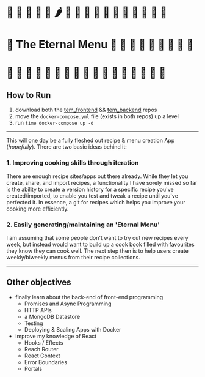 # 🍜 🥦 🥘 🥪 🍝 🌶 🌮 🍡 🥐 🍧 🥙 🍤 🍲 🥗 🍳 🍎 🌯

# 🍘 The Eternal Menu 🍅 🥞 🍠 🍔 🍱 🍚 🧁 🥓 🍆

# 🥒 🥧 🍒 🍕 🍰 🍮 🥟 🥬 🍗 🍛 🌽 🍐 🍞 🥑 🥨 🥕 🥮

## How to Run

1. download both the [tem_frontend](https://github.com/MoppetX/TEM_frontend 'the frontend') && [tem_backend](https://github.com/MoppetX/TEM_backend 'the other end') repos
2. move the `docker-compose.yml` file (exists in both repos) up a level
3. run `time docker-compose up -d`

---

This will one day be a fully fleshed out recipe & menu creation App (_hopefully_).
There are two basic ideas behind it:

### 1. Improving cooking skills through iteration

There are enough recipe sites/apps out there already. While they let you create, share, and import recipes, a functionality I have sorely missed so far is the ability to create a version history for a specific recipe you've created/imported, to enable you test and tweak a recipe until you've perfected it. In essence, a git for recipes which helps you improve your cooking more efficiently.

### 2. Easily generating/maintaining an 'Eternal Menu'

I am assuming that some people don't want to try out new recipes every week, but instead would want to build up a cook book filled with favourites they know they can cook well. The next step then is to help users create weekly/biweekly menus from their recipe collections.

---

## Other objectives

- finally learn about the back-end of front-end programming
  - Promises and Async Programming
  - HTTP APIs
  - a MongoDB Datastore
  - Testing
  - Deploying & Scaling Apps with Docker
- improve my knowledge of React
  - Hooks / Effects
  - Reach Router
  - React Context
  - Error Boundaries
  - Portals
